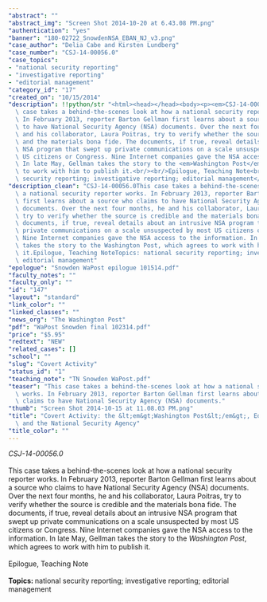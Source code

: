 ```yaml
---
"abstract": ""
"abstract_img": "Screen Shot 2014-10-20 at 6.43.08 PM.png"
"authentication": "yes"
"banner": "180-02722_SnowdenNSA_EBAN_NJ_v3.png"
"case_author": "Delia Cabe and Kirsten Lundberg"
"case_number": "CSJ-14-00056.0"
"case_topics":
- "national security reporting"
- "investigative reporting"
- "editorial management"
"category_id": "17"
"created_on": "10/15/2014"
"description": !!python/str "<html><head></head><body><p><em>CSJ-14-00056.0</em><br/><br/>This\
  \ case takes a behind-the-scenes look at how a national security reporter works.\
  \ In February 2013, reporter Barton Gellman first learns about a source who claims\
  \ to have National Security Agency (NSA) documents. Over the next four months, he\
  \ and his collaborator, Laura Poitras, try to verify whether the source is credible\
  \ and the materials bona fide. The documents, if true, reveal details about an intrusive\
  \ NSA program that swept up private communications on a scale unsuspected by most\
  \ US citizens or Congress. Nine Internet companies gave the NSA access to the information.\
  \ In late May, Gellman takes the story to the <em>Washington Post</em>, which agrees\
  \ to work with him to publish it.<br/><br/>Epilogue, Teaching Note<br/><br/><strong>Topics: </strong>national\
  \ security reporting; investigative reporting; editorial management</p></body></html>"
"description_clean": "CSJ-14-00056.0This case takes a behind-the-scenes look at how\
  \ a national security reporter works. In February 2013, reporter Barton Gellman\
  \ first learns about a source who claims to have National Security Agency (NSA)\
  \ documents. Over the next four months, he and his collaborator, Laura Poitras,\
  \ try to verify whether the source is credible and the materials bona fide. The\
  \ documents, if true, reveal details about an intrusive NSA program that swept up\
  \ private communications on a scale unsuspected by most US citizens or Congress.\
  \ Nine Internet companies gave the NSA access to the information. In late May, Gellman\
  \ takes the story to the Washington Post, which agrees to work with him to publish\
  \ it.Epilogue, Teaching NoteTopics: national security reporting; investigative reporting;\
  \ editorial management"
"epologue": "Snowden WaPost epilogue 101514.pdf"
"faculty_notes": ""
"faculty_only": ""
"id": "147"
"layout": "standard"
"link_color": ""
"linked_classes": ""
"news_org": "The Washington Post"
"pdf": "WaPost Snowden final 102314.pdf"
"price": "$5.95"
"redtext": "NEW"
"related_cases": []
"school": ""
"slug": "Covert Activity"
"status_id": "1"
"teaching_note": "TN Snowden WaPost.pdf"
"teaser": "This case takes a behind-the-scenes look at how a national security reporter\
  \ works. In February 2013, reporter Barton Gellman first learns about a source who\
  \ claims to have National Security Agency (NSA) documents."
"thumb": "Screen Shot 2014-10-15 at 11.08.03 PM.png"
"title": "Covert Activity: the &lt;em&gt;Washington Post&lt;/em&gt;, Edward Snowden\
  \ and the National Security Agency"
"title_color": ""
---
```

<html><head></head><body><p><em>CSJ-14-00056.0</em><br/><br/>This case takes a behind-the-scenes look at how a national security reporter works. In February 2013, reporter Barton Gellman first learns about a source who claims to have National Security Agency (NSA) documents. Over the next four months, he and his collaborator, Laura Poitras, try to verify whether the source is credible and the materials bona fide. The documents, if true, reveal details about an intrusive NSA program that swept up private communications on a scale unsuspected by most US citizens or Congress. Nine Internet companies gave the NSA access to the information. In late May, Gellman takes the story to the <em>Washington Post</em>, which agrees to work with him to publish it.<br/><br/>Epilogue, Teaching Note<br/><br/><strong>Topics: </strong>national security reporting; investigative reporting; editorial management</p></body></html>
